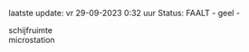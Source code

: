 laatste update: 
vr 29-09-2023  0:32   uur 
Status: FAALT - geel - 
<div class="service Y">schijfruimte</div><div class="service Y">microstation</div>